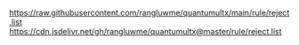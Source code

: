https://raw.githubusercontent.com/rangluwme/quantumultx/main/rule/reject.list
https://cdn.jsdelivr.net/gh/rangluwme/quantumultx@master/rule/reject.list
